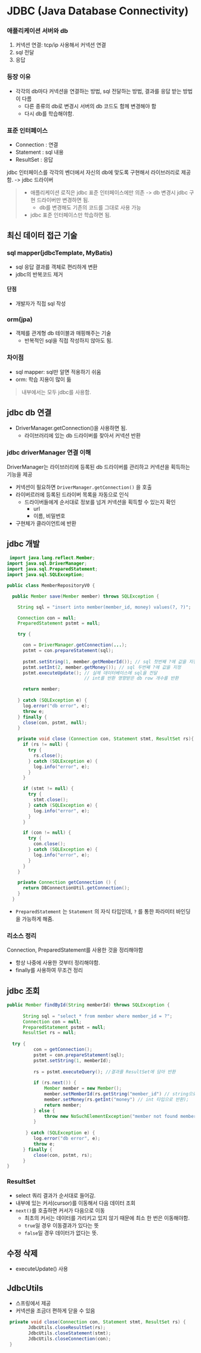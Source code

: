 # JDBC (Java Database Connectivity)

### 애플리케이션 서버와 db
1. 커넥션 연결: tcp/ip 사용해서 커넥션 연결
2. sql 전달
3. 응답

### 등장 이유
- 각각의 db마다 커넥션을 연결하는 방법, sql 전달하는 방법, 결과를 응답 받는 방법이 다름
  - 다른 종류의 db로 변경시 서버의 db 코드도 함께 변경해야 함
  - 다시 db를 학습해야함.

### 표준 인터페이스
- Connection : 연결
- Statement : sql 내용
- ResultSet : 응답

jdbc 인터페이스를 각각의 벤더에서 자신의 db에 맞도록 구현해서 라이브러리로 제공함. -> jdbc 드라이버

> - 애플리케이션 로직은 jdbc 표준 인터페이스에만 의존 -> db 변경시 jdbc 구현 드라이버만 변경하면 됨.
>   - db를 변경해도 기존의 코드를 그대로 사용 가능
> - jdbc 표준 인터페이스만 학습하면 됨.


## 최신 데이터 접근 기술
### sql mapper(jdbcTemplate, MyBatis)
- sql 응답 결과를 객체로 편리하게 변환
- jdbc의 반복코드 제거
#### 단점
- 개발자가 직접 sql 작성

### orm(jpa)
- 객체를 관게형 db 테이블과 매핑해주는 기술
  - 반복적인 sql을 직접 작성하지 않아도 됨.

### 차이점
- sql mapper: sql만 알면 적용하기 쉬움
- orm: 학습 지용이 많이 듦
> 내부에서는 모두 jdbc를 사용함.

## jdbc db 연결
- DriverManager.getConnection()을 사용하면 됨.
  - 라이브러리에 있는 db 드라이버를 찾아서 커넥션 반환

### jdbc driverManager 연결 이해
DriverManager는 라이브러리에 등록된 db 드라이버를 관리하고 커넥션을 획득하는 기능을 제공
- 커넥션이 필요하면 `DriverManager.getConnection()` 을 호출
- 라이버르러에 등록된 드라이버 목록을 자동으로 인식
  - 드라이버들에게 순서대로 정보를 넘겨 커넥션을 획득할 수 있는지 확인
    - url
    - 이름, 비밀번호
- 구현체가 클라이언트에 반환

## jdbc 개발

```java
 import java.lang.reflect.Member;
import java.sql.DriverManager;
import java.sql.PreparedStatement;
import java.sql.SQLException;

public class MemberRepositoryV0 {

  public Member save(Member member) throws SQLException {

    String sql = "insert into member(member_id, money) values(?, ?)";

    Connection con = null;
    PreparedStatement pstmt = null;

    try {

      con = DriverManager.getConnection(...);
      pstmt = con.prepareStatement(sql);
      
      pstmt.setString(1, member.getMemberId()); // sql 첫번째 ?에 값을 지정
      pstmt.setInt(2, member.getMoney()); // sql 두번째 ?에 값을 지정
      pstmt.executeUpdate(); // 실제 데이터베이스에 sql을 전달
                             // int를 반환 영향받은 db row 개수를 반환

      return member;
      
    } catch (SQLException e) {
      log.error("db error", e);
      throw e;
    } finally {
      close(con, pstmt, null);
    }

    private void close (Connection con, Statement stmt, ResultSet rs){
      if (rs != null) {
        try {
          rs.close();
        } catch (SQLException e) {
          log.info("error", e);
        }
      }

      if (stmt != null) {
        try {
          stmt.close();
        } catch (SQLException e) {
          log.info("error", e);
        }
      }

      if (con != null) {
        try {
          con.close();
        } catch (SQLException e) {
          log.info("error", e);
        }
      }
    }

    private Connection getConnection () {
      return DBConnectionUtil.getConnection();
    }
  }
```
- `PreparedStatement` 는 `Statement` 의 자식 타입인데, `?` 를 통한 파라미터 바인딩을 가능하게 해줌.
### 리소스 정리
Connection, PreparedStatement를 사용한 것을 정리해야함
- 항상 나중에 사용한 것부터 정리해야함.
- finally를 사용하여 무조건 정리


## jdbc 조회
```java
public Member findById(String memberId) throws SQLException {
  
      String sql = "select * from member where member_id = ?";
      Connection con = null;
      PreparedStatement pstmt = null;
      ResultSet rs = null;
  
  try {
          con = getConnection();
          pstmt = con.prepareStatement(sql);
          pstmt.setString(1, memberId);
    
          rs = pstmt.executeQuery(); //결과를 ResultSet에 담아 반환
  
		  if (rs.next()) {
              Member member = new Member();
              member.setMemberId(rs.getString("member_id") // string으로 반환);
              member.setMoney(rs.getInt("money") // int 타입으로 반환);
              return member;
          } else {
              throw new NoSuchElementException("member not found memberId=" + memberId); 
          }
  
       } catch (SQLException e) {
          log.error("db error", e);
          throw e;
      } finally {
          close(con, pstmt, rs);
      } 
}
```
### ResultSet
- select 쿼리 결과가 순서대로 들어감.
- 내부에 있는 커서(cursor)를 이동해서 다음 데이터 조회
- `next()`를 호출하면 커서가 다음으로 이동
  - 최초의 커서는 데이터를 가리키고 있지 않기 때문에 최소 한 번은 이동해야함.
  - `true`일 경우 이동결과가 있다는 뜻
  - `false`일 경우 데이터가 없다는 뜻.

## 수정 삭제
- executeUpdate() 사용

## JdbcUtils
- 스프링에서 제공
- 커넥션을 조금더 편하게 닫을 수 있음
```java
 private void close(Connection con, Statement stmt, ResultSet rs) {
        JdbcUtils.closeResultSet(rs);
        JdbcUtils.closeStatement(stmt);
        JdbcUtils.closeConnection(con);
 }

```